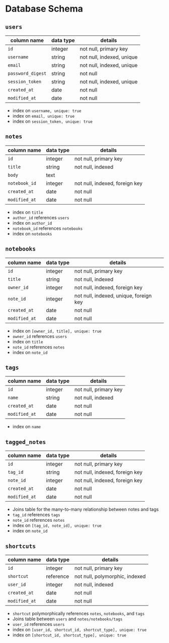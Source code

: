 # Database Schema

## `users`

| column name       | data type | details                   |
|-------------------|-----------|---------------------------|
| `id`              | integer   | not null, primary key     |
| `username`        | string    | not null, indexed, unique |
| `email`           | string    | not null, indexed, unique |
| `password_digest` | string    | not null                  |
| `session_token`   | string    | not null, indexed, unique |
| `created_at`      | date      | not null                  |
| `modified_at`     | date      | not null                  |

* index on `username, unique: true`
* index on `email, unique: true`
* index on `session_token, unique: true`

## `notes`

| column name   | data type | details                        |
|---------------|-----------|--------------------------------|
| `id`          | integer   | not null, primary key          |
| `title`       | string    | not null, indexed              |
| `body`        | text      |                                |
| `notebook_id` | integer   | not null, indexed, foreign key |
| `created_at`  | date      | not null                       |
| `modified_at` | date      | not null                       |

* index on `title`
* `author_id` references `users`
* index on `author_id`
* `notebook_id` references `notebooks`
* index on `notebooks`


## `notebooks`

| column name   | data type | details                                |
|---------------|-----------|----------------------------------------|
| `id`          | integer   | not null, primary key                  |
| `title`       | string    | not null, indexed                      |
| `owner_id`    | integer   | not null, indexed, foreign key         |
| `note_id`     | integer   | not null, indexed, unique, foreign key |
| `created_at`  | date      | not null                               |
| `modified_at` | date      | not null                               |

* index on `[owner_id, title], unique: true`
* `owner_id` references `users`
* index on `title`
* `note_id` references `notes`
* index on `note_id`


## `tags`

| column name   | data type | details                        |
|---------------|-----------|--------------------------------|
| `id`          | integer   | not null, primary key          |
| `name`        | string    | not null, indexed              |
| `created_at`  | date      | not null                       |
| `modified_at` | date      | not null                       |

* index on `name`

## `tagged_notes`

| column name   | data type | details                        |
|---------------|-----------|--------------------------------|
| `id`          | integer   | not null, primary key          |
| `tag_id`      | string    | not null, indexed, foreign key |
| `note_id`     | integer   | not null, indexed, foreign key |
| `created_at`  | date      | not null                       |
| `modified_at` | date      | not null                       |

* Joins table for the many-to-many relationship between notes and tags
* `tag_id` references `tags`
* `note_id` references `notes`
* index on `[tag_id, note_id], unique: true`
* index on `note_id`

## `shortcuts`

| column name   | data type | details                        |
|---------------|-----------|--------------------------------|
| `id`          | integer   | not null, primary key          |
| `shortcut`    | reference | not null, polymorphic, indexed |
| `user_id`     | integer   | not null, indexed              |
| `created_at`  | date      | not null                       |
| `modified_at` | date      | not null                       |

* `shortcut` polymorphically references `notes`, `notebooks`, and `tags`
* Joins table between `users` and `notes/notebooks/tags`
* `user_id` references `users`
* index on `[user_id, shortcut_id, shortcut_type], unique: true`
* index on `[shortcut_id, shortcut_type], unique: true`
